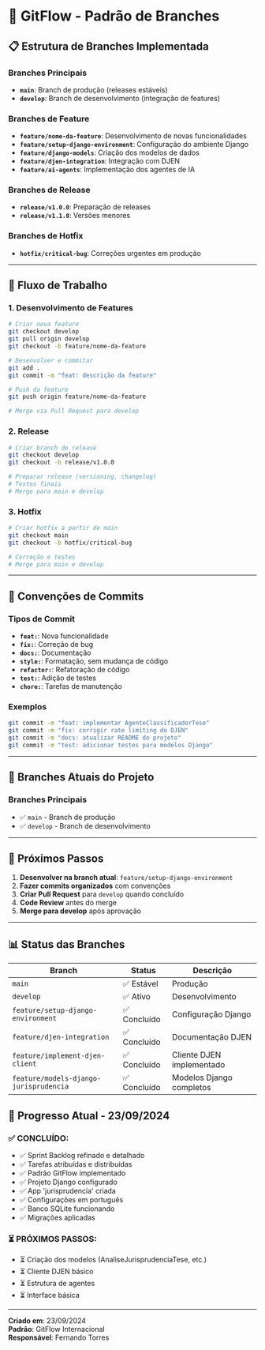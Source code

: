 # 🌿 GitFlow - Padrão de Branches

## 📋 **Estrutura de Branches Implementada**

### **Branches Principais**
- **`main`**: Branch de produção (releases estáveis)
- **`develop`**: Branch de desenvolvimento (integração de features)

### **Branches de Feature**
- **`feature/nome-da-feature`**: Desenvolvimento de novas funcionalidades
- **`feature/setup-django-environment`**: Configuração do ambiente Django
- **`feature/django-models`**: Criação dos modelos de dados
- **`feature/djen-integration`**: Integração com DJEN
- **`feature/ai-agents`**: Implementação dos agentes de IA

### **Branches de Release**
- **`release/v1.0.0`**: Preparação de releases
- **`release/v1.1.0`**: Versões menores

### **Branches de Hotfix**
- **`hotfix/critical-bug`**: Correções urgentes em produção

---

## 🔄 **Fluxo de Trabalho**

### **1. Desenvolvimento de Features**
```bash
# Criar nova feature
git checkout develop
git pull origin develop
git checkout -b feature/nome-da-feature

# Desenvolver e commitar
git add .
git commit -m "feat: descrição da feature"

# Push da feature
git push origin feature/nome-da-feature

# Merge via Pull Request para develop
```

### **2. Release**
```bash
# Criar branch de release
git checkout develop
git checkout -b release/v1.0.0

# Preparar release (versioning, changelog)
# Testes finais
# Merge para main e develop
```

### **3. Hotfix**
```bash
# Criar hotfix a partir de main
git checkout main
git checkout -b hotfix/critical-bug

# Correção e testes
# Merge para main e develop
```

---

## 📝 **Convenções de Commits**

### **Tipos de Commit**
- **`feat:`**: Nova funcionalidade
- **`fix:`**: Correção de bug
- **`docs:`**: Documentação
- **`style:`**: Formatação, sem mudança de código
- **`refactor:`**: Refatoração de código
- **`test:`**: Adição de testes
- **`chore:`**: Tarefas de manutenção

### **Exemplos**
```bash
git commit -m "feat: implementar AgenteClassificadorTese"
git commit -m "fix: corrigir rate limiting do DJEN"
git commit -m "docs: atualizar README do projeto"
git commit -m "test: adicionar testes para modelos Django"
```

---

## 🎯 **Branches Atuais do Projeto**

### **Branches Principais**
- ✅ `main` - Branch de produção
- ✅ `develop` - Branch de desenvolvimento


---

## 🚀 **Próximos Passos**

1. **Desenvolver na branch atual**: `feature/setup-django-environment`
2. **Fazer commits organizados** com convenções
3. **Criar Pull Request** para `develop` quando concluído
4. **Code Review** antes do merge
5. **Merge para develop** após aprovação

---

## 📊 **Status das Branches**

| Branch | Status | Descrição |
|--------|--------|-----------|
| `main` | ✅ Estável | Produção |
| `develop` | ✅ Ativo | Desenvolvimento |
| `feature/setup-django-environment` | ✅ Concluído | Configuração Django |
| `feature/djen-integration` | ✅ Concluído | Documentação DJEN |
| `feature/implement-djen-client` | ✅ Concluído | Cliente DJEN implementado |
| `feature/models-django-jurisprudencia` | ✅ Concluído | Modelos Django completos |

## 🎯 **Progresso Atual - 23/09/2024**

### **✅ CONCLUÍDO:**
- ✅ Sprint Backlog refinado e detalhado
- ✅ Tarefas atribuídas e distribuídas
- ✅ Padrão GitFlow implementado
- ✅ Projeto Django configurado
- ✅ App 'jurisprudencia' criada
- ✅ Configurações em português
- ✅ Banco SQLite funcionando
- ✅ Migrações aplicadas



### **⏳ PRÓXIMOS PASSOS:**
- ⏳ Criação dos modelos (AnaliseJurisprudenciaTese, etc.)
- ⏳ Cliente DJEN básico
- ⏳ Estrutura de agentes
- ⏳ Interface básica

---

**Criado em**: 23/09/2024  
**Padrão**: GitFlow Internacional  
**Responsável**: Fernando Torres
